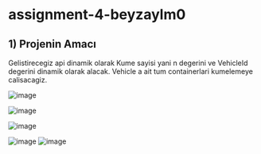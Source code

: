 # assignment-4-beyzaylm0
## 1) Projenin Amacı

Gelistirecegiz api dinamik olarak Kume sayisi yani n degerini  ve VehicleId degerini
dinamik olarak alacak.  Vehicle a ait tum containerlari kumelemeye calisacagiz. 

![image](https://user-images.githubusercontent.com/72231629/189408402-ed6f2f57-d72b-482c-8381-50617e7f778d.png)

![image](https://user-images.githubusercontent.com/72231629/189409735-520e9cdc-a558-496d-9648-eff0763d021a.png)

![image](https://user-images.githubusercontent.com/72231629/189409837-dea64f47-77ee-4d6c-a6e8-007ce2b1e820.png)

![image](https://user-images.githubusercontent.com/72231629/189409932-f55f4e66-0bd2-4116-96da-3700fb9ca234.png)
![image](https://user-images.githubusercontent.com/72231629/189409987-d937cf62-ca9f-4ff4-8ce7-1a7e37324939.png)

